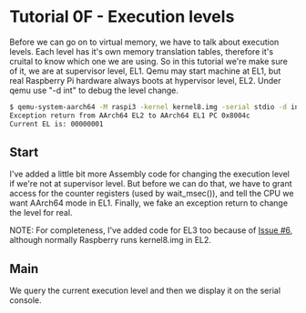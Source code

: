 Tutorial 0F - Execution levels
==============================

Before we can go on to virtual memory, we have to talk about execution levels. Each level has it's own
memory translation tables, therefore it's cruital to know which one we are using. So in this tutorial we're
make sure of it, we are at supervisor level, EL1. Qemu may start machine at EL1, but real Raspberry Pi hardware
always boots at hypervisor level, EL2. Under qemu use "-d int" to debug the level change.

```sh
$ qemu-system-aarch64 -M raspi3 -kernel kernel8.img -serial stdio -d int
Exception return from AArch64 EL2 to AArch64 EL1 PC 0x8004c
Current EL is: 00000001
```

Start
-----

I've added a little bit more Assembly code for changing the execution level if we're not at supervisor level.
But before we can do that, we have to grant access for the counter registers (used by wait_msec()), and tell
the CPU we want AArch64 mode in EL1. Finally, we fake an exception return to change the level for real.

NOTE: For completeness, I've added code for EL3 too because of [Issue #6](https://github.com/bztsrc/raspi3-tutorial/issues/6),
although normally Raspberry runs kernel8.img in EL2.

Main
----

We query the current execution level and then we display it on the serial console.
